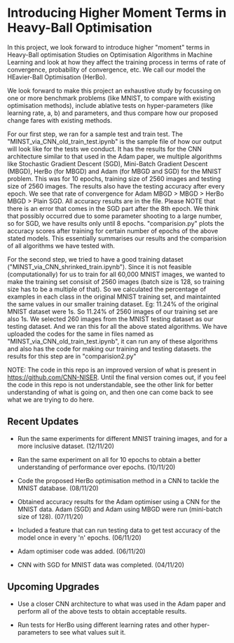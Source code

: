 # Introducing Higher Moment Terms in Heavy-Ball Optimisation
In this project, we look forward to introduce higher "moment" terms in Heavy-Ball optimisation Studies on Optimisation Algorithms in Machine Learning and look at how they affect the training process in terms of rate of convergence, probability of convergence, etc. We call our model the HEavier-Ball Optimisation (HerBo).

We look forward to make this project an exhaustive study by focussing on one or more benchmark problems (like MNIST, to compare with existing optimisation methods), include ablative tests on hyper-parameters (like learning rate, a, b) and parameters, and thus compare how our proposed change fares with existing methods.

For our first step, we ran for a sample test and train test. The "MINST_via_CNN_old_train_test.ipynb" is the sample file of how our output will look like for the tests we conduct. It has the results for the CNN architecture similar to that used in the Adam paper, we multiple algorithms like Stochastic Gradient Descent (SGD), Mini-Batch Gradient Descent (MBGD), HerBo (for MBGD) and Adam (for MBGD and SGD) for the MNIST problem. This was for 10 epochs, training size of 2560 images and testing size of 2560 images. The results also have the testing accuracy after every epoch. We see that rate of convergence for Adam MBGD > MBGD > HerBo MBGD > Plain SGD. All accuracy results are in the file. Please NOTE that there is an error that comes in the SGD part after the 8th epoch. We think that possibly occurred due to some parameter shooting to a large number, so for SGD, we have results only until 8 epochs. "comparision.py" plots the accuracy scores after training for certain number of epochs of the above stated models. This essentially summarises our results and the comparision of all algorithms we have tested with.

For the second step, we tried to have a good training dataset ("MINST_via_CNN_shrinked_train.ipynb"). Since it is not feasible (computationally) for us to train for all 60,000 MNIST images, we wanted to make the training set consisit of 2560 images (batch size is 128, so training size has to be a multiple of that). So we calculated the percentage of examples in each class in the original MNIST training set, and maintainted the same values in our smaller training dataset. Eg: 11.24% of the original MNIST dataset were 1s. So 11.24% of 2560 images of our training set are also 1s. We selected 260 images from the MNIST testing dataset as our testing dataset. And we ran this for all the above stated algorithms. We have uploaded the codes for the same in files named as "MINST_via_CNN_old_train_test.ipynb", it can run any of these algorithms and also has the code for making our training and testing datasets. the results for this step are in "comparision2.py"

NOTE: The code in this repo is an improved version of what is present in https://github.com/CNN-NISER.
Until the final version comes out, if you feel the code in this repo is not understandable, see the other link for better understanding of what is going on, and then one can come back to see what we are trying to do here. 

## Recent Updates

- Run the same experiments for different MNIST training images, and for a more inclusive dataset. (12/11/20)

- Ran the same experiment on all for 10 epochs to obtain a better understanding of performance over epochs. (10/11/20)

- Code the proposed HerBo optimisation method in a CNN to tackle the MNIST database. (08/11/20)

- Obtained accuracy results for the Adam optimiser using a CNN for the MNIST data. Adam (SGD) and Adam using MBGD were run (mini-batch size of 128). (07/11/20)

- Included a feature that can run testing data to get test accuracy of the model once in every 'n' epochs. (06/11/20)

- Adam optimiser code was added. (06/11/20)

- CNN with SGD for MNIST data was completed. (04/11/20)

## Upcoming Upgrades
 
 - Use a closer CNN architecture to what was used in the Adam paper and perform all of the above tests to obtain acceptable results.
 
 - Run tests for HerBo using different learning rates and other hyper-parameters to see what values suit it.
 
